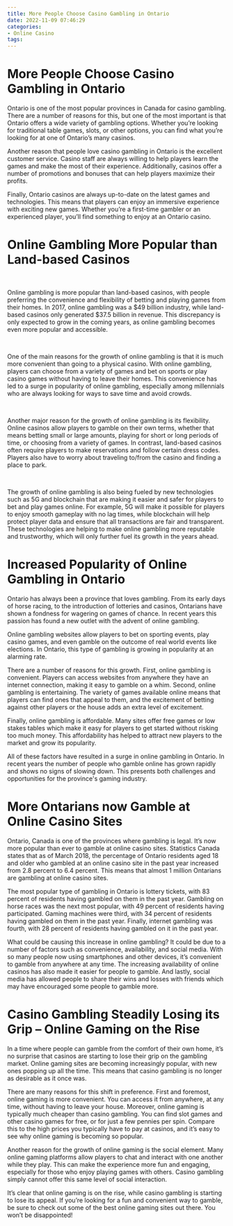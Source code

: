 ```yaml
---
title: More People Choose Casino Gambling in Ontario
date: 2022-11-09 07:46:29
categories:
- Online Casino
tags:
---
```



#  More People Choose Casino Gambling in Ontario

Ontario is one of the most popular provinces in Canada for casino gambling. There are a number of reasons for this, but one of the most important is that Ontario offers a wide variety of gambling options. Whether you’re looking for traditional table games, slots, or other options, you can find what you’re looking for at one of Ontario’s many casinos.

Another reason that people love casino gambling in Ontario is the excellent customer service. Casino staff are always willing to help players learn the games and make the most of their experience. Additionally, casinos offer a number of promotions and bonuses that can help players maximize their profits.

Finally, Ontario casinos are always up-to-date on the latest games and technologies. This means that players can enjoy an immersive experience with exciting new games. Whether you’re a first-time gambler or an experienced player, you’ll find something to enjoy at an Ontario casino.

#  Online Gambling More Popular than Land-based Casinos

⠀

Online gambling is more popular than land-based casinos, with people preferring the convenience and flexibility of betting and playing games from their homes. In 2017, online gambling was a $49 billion industry, while land-based casinos only generated $37.5 billion in revenue. This discrepancy is only expected to grow in the coming years, as online gambling becomes even more popular and accessible.

⠀

One of the main reasons for the growth of online gambling is that it is much more convenient than going to a physical casino. With online gambling, players can choose from a variety of games and bet on sports or play casino games without having to leave their homes. This convenience has led to a surge in popularity of online gambling, especially among millennials who are always looking for ways to save time and avoid crowds.

⠀

Another major reason for the growth of online gambling is its flexibility. Online casinos allow players to gamble on their own terms, whether that means betting small or large amounts, playing for short or long periods of time, or choosing from a variety of games. In contrast, land-based casinos often require players to make reservations and follow certain dress codes. Players also have to worry about traveling to/from the casino and finding a place to park.

⠀

The growth of online gambling is also being fueled by new technologies such as 5G and blockchain that are making it easier and safer for players to bet and play games online. For example, 5G will make it possible for players to enjoy smooth gameplay with no lag times, while blockchain will help protect player data and ensure that all transactions are fair and transparent. These technologies are helping to make online gambling more reputable and trustworthy, which will only further fuel its growth in the years ahead.

#  Increased Popularity of Online Gambling in Ontario

Ontario has always been a province that loves gambling. From its early days of horse racing, to the introduction of lotteries and casinos, Ontarians have shown a fondness for wagering on games of chance. In recent years this passion has found a new outlet with the advent of online gambling.

Online gambling websites allow players to bet on sporting events, play casino games, and even gamble on the outcome of real world events like elections. In Ontario, this type of gambling is growing in popularity at an alarming rate.

There are a number of reasons for this growth. First, online gambling is convenient. Players can access websites from anywhere they have an internet connection, making it easy to gamble on a whim. Second, online gambling is entertaining. The variety of games available online means that players can find ones that appeal to them, and the excitement of betting against other players or the house adds an extra level of excitement.

Finally, online gambling is affordable. Many sites offer free games or low stakes tables which make it easy for players to get started without risking too much money. This affordability has helped to attract new players to the market and grow its popularity.

All of these factors have resulted in a surge in online gambling in Ontario. In recent years the number of people who gamble online has grown rapidly and shows no signs of slowing down. This presents both challenges and opportunities for the province's gaming industry.

#  More Ontarians now Gamble at Online Casino Sites

Ontario, Canada is one of the provinces where gambling is legal. It’s now more popular than ever to gamble at online casino sites. Statistics Canada states that as of March 2018, the percentage of Ontario residents aged 18 and older who gambled at an online casino site in the past year increased from 2.8 percent to 6.4 percent. This means that almost 1 million Ontarians are gambling at online casino sites.

The most popular type of gambling in Ontario is lottery tickets, with 83 percent of residents having gambled on them in the past year. Gambling on horse races was the next most popular, with 49 percent of residents having participated. Gaming machines were third, with 34 percent of residents having gambled on them in the past year. Finally, internet gambling was fourth, with 28 percent of residents having gambled on it in the past year.

What could be causing this increase in online gambling? It could be due to a number of factors such as convenience, availability, and social media. With so many people now using smartphones and other devices, it’s convenient to gamble from anywhere at any time. The increasing availability of online casinos has also made it easier for people to gamble. And lastly, social media has allowed people to share their wins and losses with friends which may have encouraged some people to gamble more.

#  Casino Gambling Steadily Losing its Grip – Online Gaming on the Rise

In a time where people can gamble from the comfort of their own home, it’s no surprise that casinos are starting to lose their grip on the gambling market. Online gaming sites are becoming increasingly popular, with new ones popping up all the time. This means that casino gambling is no longer as desirable as it once was.

There are many reasons for this shift in preference. First and foremost, online gaming is more convenient. You can access it from anywhere, at any time, without having to leave your house. Moreover, online gaming is typically much cheaper than casino gambling. You can find slot games and other casino games for free, or for just a few pennies per spin. Compare this to the high prices you typically have to pay at casinos, and it’s easy to see why online gaming is becoming so popular.

Another reason for the growth of online gaming is the social element. Many online gaming platforms allow players to chat and interact with one another while they play. This can make the experience more fun and engaging, especially for those who enjoy playing games with others. Casino gambling simply cannot offer this same level of social interaction.

It’s clear that online gaming is on the rise, while casino gambling is starting to lose its appeal. If you’re looking for a fun and convenient way to gamble, be sure to check out some of the best online gaming sites out there. You won’t be disappointed!